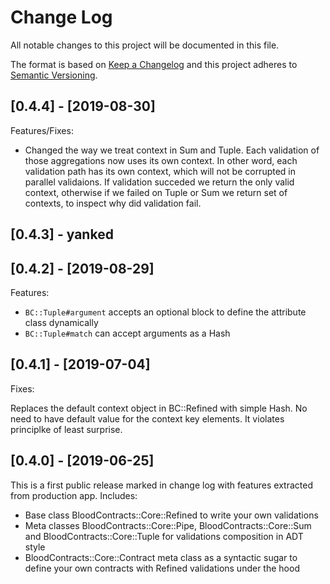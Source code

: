 # Change Log

All notable changes to this project will be documented in this file.

The format is based on [Keep a Changelog](http://keepachangelog.com/)
and this project adheres to [Semantic Versioning](http://semver.org/).

## [0.4.4] - [2019-08-30]

Features/Fixes:
- Changed the way we treat context in Sum and Tuple. Each validation of those aggregations now uses its own context.
  In other word, each validation path has its own context, which will not be corrupted in parallel validaions.
  If validation succeded we return the only valid context, otherwise if we failed on Tuple or Sum we return set of
  contexts, to inspect why did validation fail.

## [0.4.3] - yanked

## [0.4.2] - [2019-08-29]

Features:

- `BC::Tuple#argument` accepts an optional block to define the attribute class dynamically
- `BC::Tuple#match` can accept arguments as a Hash

## [0.4.1] - [2019-07-04]

Fixes:

Replaces the default context object in BC::Refined with simple Hash. No need to have default value for the context
key elements. It violates principlke of least surprise.

## [0.4.0] - [2019-06-25]

This is a first public release marked in change log with features extracted from production app.
Includes:
- Base class BloodContracts::Core::Refined to write your own validations
- Meta classes BloodContracts::Core::Pipe, BloodContracts::Core::Sum and BloodContracts::Core::Tuple for validations composition in ADT style
- BloodContracts::Core::Contract meta class as a syntactic sugar to define your own contracts with Refined validations under the hood
